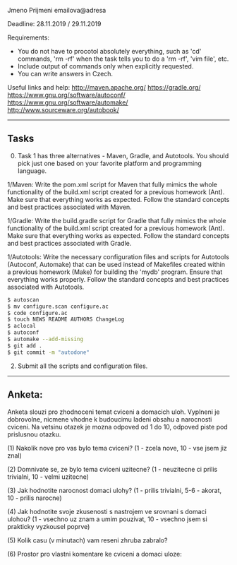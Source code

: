 Jmeno Prijmeni
emailova@adresa

Deadline: 28.11.2019 / 29.11.2019

Requirements:
- You do not have to procotol absolutely everything, such as 'cd' commands,
  'rm -rf' when the task tells you to do a 'rm -rf', 'vim file', etc.
- Include output of commands only when explicitly requested.
- You can write answers in Czech.

Useful links and help:
  http://maven.apache.org/
  https://gradle.org/
  https://www.gnu.org/software/autoconf/
  https://www.gnu.org/software/automake/
  http://www.sourceware.org/autobook/


-----
Tasks
-----

0. Task 1 has three alternatives - Maven, Gradle, and Autotools.
   You should pick just one based on your favorite platform and programming language.

1/Maven: Write the pom.xml script for Maven that fully mimics the whole functionality of the build.xml script created for a previous homework (Ant).
         Make sure that everything works as expected.
         Follow the standard concepts and best practices associated with Maven.

1/Gradle: Write the build.gradle script for Gradle that fully mimics the whole functionality of the build.xml script created for a previous homework (Ant).
          Make sure that everything works as expected.
          Follow the standard concepts and best practices associated with Gradle.

1/Autotools: Write the necessary configuration files and scripts for Autotools (Autoconf, Automake) that can be used instead of Makefiles created within a previous homework (Make) for building the 'mydb' program.
             Ensure that everything works properly.
             Follow the standard concepts and best practices associated with Autotools.

```bash
$ autoscan
$ mv configure.scan configure.ac
$ code configure.ac
$ touch NEWS README AUTHORS ChangeLog 
$ aclocal
$ autoconf
$ automake --add-missing
$ git add .
$ git commit -m "autodone"
```

2. Submit all the scripts and configuration files.


-------
Anketa:
-------

Anketa slouzi pro zhodnoceni temat cviceni a domacich uloh. 
Vyplneni je dobrovolne, nicmene vhodne k budoucimu ladeni obsahu a narocnosti cviceni. 
Na vetsinu otazek je mozna odpoved od 1 do 10, odpoved piste pod prislusnou otazku. 

(1) Nakolik nove pro vas bylo tema cviceni?
    (1 - zcela nove, 10 - vse jsem jiz znal)


(2) Domnivate se, ze bylo tema cviceni uzitecne?
    (1 - neuzitecne ci prilis trivialni, 10 - velmi uzitecne)


(3) Jak hodnotite narocnost domaci ulohy?
    (1 - prilis trivialni, 5-6 - akorat, 10 - prilis narocne)


(4) Jak hodnotite svoje zkusenosti s nastrojem ve srovnani s domaci ulohou?
    (1 - vsechno uz znam a umim pouzivat, 10 - vsechno jsem si prakticky vyzkousel poprve)


(5) Kolik casu (v minutach) vam reseni zhruba zabralo?


(6) Prostor pro vlastni komentare ke cviceni a domaci uloze:

